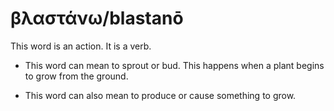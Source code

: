 # βλαστάνω/blastanō 
This word is an action. It is a verb.

* This word can mean to sprout or bud. This happens when a plant begins to grow from the ground. 

* This word can also mean to produce or cause something to grow. 
